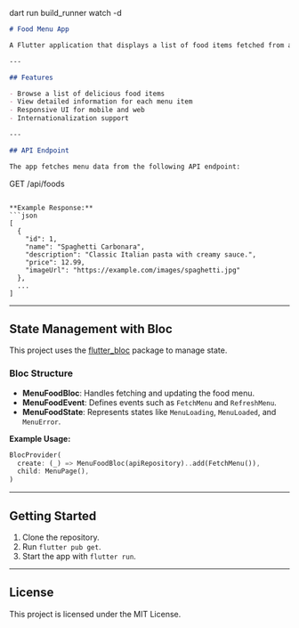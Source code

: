

dart run build_runner watch -d
```markdown
# Food Menu App

A Flutter application that displays a list of food items fetched from a remote API. The app uses the Bloc pattern for state management, ensuring a scalable and maintainable codebase.

---

## Features

- Browse a list of delicious food items
- View detailed information for each menu item
- Responsive UI for mobile and web
- Internationalization support

---

## API Endpoint

The app fetches menu data from the following API endpoint:

```
GET /api/foods
```

**Example Response:**
```json
[
  {
    "id": 1,
    "name": "Spaghetti Carbonara",
    "description": "Classic Italian pasta with creamy sauce.",
    "price": 12.99,
    "imageUrl": "https://example.com/images/spaghetti.jpg"
  },
  ...
]
```

---

## State Management with Bloc

This project uses the [flutter_bloc](https://pub.dev/packages/flutter_bloc) package to manage state.

### Bloc Structure

- **MenuFoodBloc**: Handles fetching and updating the food menu.
- **MenuFoodEvent**: Defines events such as `FetchMenu` and `RefreshMenu`.
- **MenuFoodState**: Represents states like `MenuLoading`, `MenuLoaded`, and `MenuError`.

**Example Usage:**
```dart
BlocProvider(
  create: (_) => MenuFoodBloc(apiRepository)..add(FetchMenu()),
  child: MenuPage(),
)
```

---

## Getting Started

1. Clone the repository.
2. Run `flutter pub get`.
3. Start the app with `flutter run`.

---

## License

This project is licensed under the MIT License.
```
